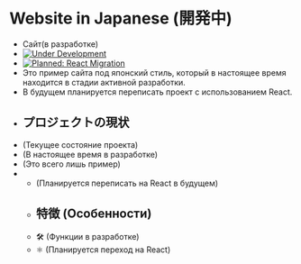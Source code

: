 # Website in Japanese (開発中)
- Сайт(в разработке)
- [![Under Development](https://img.shields.io/badge/status-under%20development-yellow.svg)](https://github.com/yourusername/website-in-japanese)
-  [![Planned: React Migration](https://img.shields.io/badge/planned-react%20migration-blue.svg)](https://reactjs.org/)
-  Это пример сайта под японский стиль, который в настоящее время находится в стадии активной разработки.
-  В будущем планируется переписать проект с использованием React.
-  ## プロジェクトの現状
-  (Текущее состояние проекта)
-  (В настоящее время в разработке)
-  (Это всего лишь пример)
-  - (Планируется переписать на React в будущем)
   - ## 特徴 (Особенности)
   -  🛠 (Функции в разработке)
   - ⚛ (Планируется переход на React)
